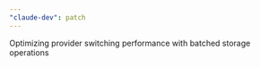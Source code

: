 ```yaml
---
"claude-dev": patch
---
```


Optimizing provider switching performance with batched storage operations
